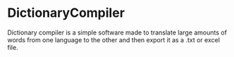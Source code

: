 # DictionaryCompiler

Dictionary compiler is a simple software made to translate large amounts of words from one language to the other and then export it as a .txt or excel file.
